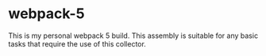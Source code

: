 # webpack-5
This is my personal webpack 5 build. This assembly is suitable for any basic tasks that require the use of this collector.
